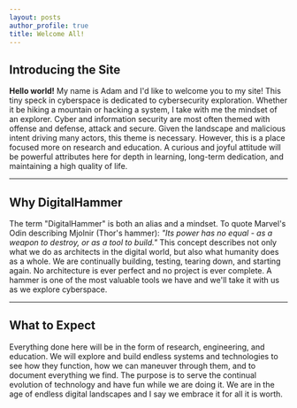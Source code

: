 ```yaml
---
layout: posts
author_profile: true
title: Welcome All!
---
```


## Introducing the Site

**Hello world!** My name is Adam and I'd like to welcome you to my site! This tiny speck in cyberspace is dedicated to cybersecurity exploration. Whether it be hiking a mountain or hacking a system, I take with me the mindset of an explorer. Cyber and information security are most often themed with offense and defense, attack and secure. Given the landscape and malicious intent driving many actors, this theme is necessary. However, this is a place focused more on research and education. A curious and joyful attitude will be powerful attributes here for depth in learning, long-term dedication, and maintaining a high quality of life. 

- - - 

## Why DigitalHammer

The term "DigitalHammer" is both an alias and a mindset. To quote Marvel's Odin describing Mjolnir (Thor's hammer): *"Its power has no equal - as a weapon to destroy, or as a tool to build."* This concept describes not only what we do as architects in the digital world, but also what humanity does as a whole. We are continually building, testing, tearing down, and starting again. No architecture is ever perfect and no project is ever complete. A hammer is one of the most valuable tools we have and we'll take it with us as we explore cyberspace. 

- - -

## What to Expect

Everything done here will be in the form of research, engineering, and education. We will explore and build endless systems and technologies to see how they function, how we can maneuver through them, and to document everything we find. The purpose is to serve the continual evolution of technology and have fun while we are doing it. We are in the age of endless digital landscapes and I say we embrace it for all it is worth. 